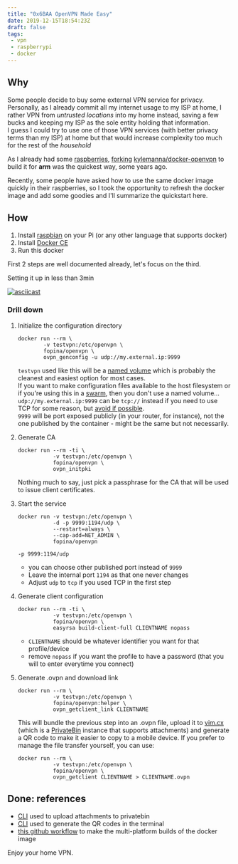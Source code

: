 ```yaml
---
title: "0x6BAA OpenVPN Made Easy"
date: 2019-12-15T18:54:23Z
draft: false
tags:
 - vpn
 - raspberrypi
 - docker
---
```


## Why

Some people decide to buy some external VPN service for privacy.  
Personally, as I already commit all my internet usage to my ISP at home, I rather VPN from *untrusted locations* into my home instead, saving a few bucks and keeping my ISP as the sole entity holding that information.  
I guess I could try to use one of those VPN services (with better privacy terms than my ISP) at home but that would increase complexity too much for the rest of the *household*

As I already had some [raspberries](https://www.raspberrypi.org/), [forking](https://github.com/fopina/docker-openvpn/) [kylemanna/docker-openvpn](https://github.com/kylemanna/docker-openvpn/) to build it for **arm** was the quickest way, some years ago.

Recently, some people have asked how to use the same docker image quickly in their raspberries, so I took the opportunity to refresh the docker image and add some goodies and I'll summarize the quickstart here.

## How

1. Install [raspbian](https://www.raspberrypi.org/documentation/installation/installing-images/README.md) on your Pi (or any other language that supports docker)
2. Install [Docker CE](https://docs.docker.com/v17.09/engine/installation/linux/docker-ce/debian/)
3. Run this docker

First 2 steps are well documented already, let's focus on the third.

Setting it up in less than 3min

[![asciicast](https://asciinema.org/a/2vyMJDZ76nTQQz3uvIxNyWoCF.svg)](https://asciinema.org/a/2vyMJDZ76nTQQz3uvIxNyWoCF)

### Drill down

1. Initialize the configuration directory
    ```shell
    docker run --rm \
            -v testvpn:/etc/openvpn \
            fopina/openvpn \
            ovpn_genconfig -u udp://my.external.ip:9999
    ```

    `testvpn` used like this will be a [named volume](https://docs.docker.com/storage/volumes/) which is probably the cleanest and easiest option for most cases.  
    If you want to make configuration files available to the host filesystem or if you're using this in a [swarm](https://docs.docker.com/engine/swarm/), then you don't use a named volume...  
    `udp://my.external.ip:9999` can be `tcp://` instead if you need to use TCP for some reason, but [avoid if possible](http://sites.inka.de/bigred/devel/tcp-tcp.html).  
    `9999` will be port exposed publicly (in your router, for instance), not the one published by the container - might be the same but not necessarily.

2. Generate CA
    ```shell
    docker run --rm -ti \
               -v testvpn:/etc/openvpn \
               fopina/openvpn \
               ovpn_initpki
    ```
    Nothing much to say, just pick a passphrase for the CA that will be used to issue client certificates.

3. Start the service
    ```shell
    docker run -v testvpn:/etc/openvpn \
               -d -p 9999:1194/udp \
               --restart=always \
               --cap-add=NET_ADMIN \
               fopina/openvpn
    ```
    `-p 9999:1194/udp`
    * you can choose other published port instead of `9999` 
    * Leave the internal port `1194` as that one never changes
    * Adjust `udp` to `tcp` if you used TCP in the first step

4. Generate client configuration
    ```shell
    docker run --rm -ti \
               -v testvpn:/etc/openvpn \
               fopina/openvpn \
               easyrsa build-client-full CLIENTNAME nopass
    ```
    * `CLIENTNAME` should be whatever identifier you want for that profile/device
    * remove `nopass` if you want the profile to have a password (that you will to enter everytime you connect)

5. Generate .ovpn and download link
    ```shell
    docker run --rm \
               -v testvpn:/etc/openvpn \
               fopina/openvpn:helper \
               ovpn_getclient_link CLIENTNAME
    ```
    This will bundle the previous step into an .ovpn file, upload it to [vim.cx](https://vim.cx) (which is a [PrivateBin](https://privatebin.info/) instance that supports attachments) and generate a QR code to make it easier to copy to a mobile device.
    If you prefer to manage the file transfer yourself, you can use:
    ```shell
    docker run --rm \
               -v testvpn:/etc/openvpn \
               fopina/openvpn \
               ovpn_getclient CLIENTNAME > CLIENTNAME.ovpn
    ```

## Done: references

* [CLI](https://github.com/fopina/privatebin) used to upload attachments to privatebin
* [CLI](https://github.com/fumiyas/qrc) used to generate the QR codes in the terminal
* [this github workflow](https://github.com/fopina/docker-openvpn/blob/master/.github/workflows/main.yml) to make the multi-platform builds of the docker image

Enjoy your home VPN.
